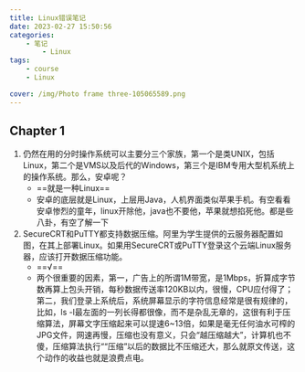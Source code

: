 ```yaml
---
title: Linux错误笔记
date: 2023-02-27 15:50:56
categories:
	- 笔记
		- Linux
tags:
	- course
	- Linux

cover: /img/Photo frame three-105065589.png
---
```


## Chapter 1

1. 仍然在用的分时操作系统可以主要分三个家族，第一个是类UNIX，包括Linux，第二个是VMS以及后代的Windows，第三个是IBM专用大型机系统上的操作系统。那么，安卓呢？
   - ==就是一种Linux==
   - 安卓的底层就是Linux，上层用Java，人机界面类似苹果手机。有空看看安卓惨烈的童年，linux开除他，java也不要他，苹果就想掐死他。都是些八卦，有空了解一下
2. ‌SecureCRT和PuTTY都支持数据压缩。阿里为学生提供的云服务器配置如图，在其上部署Linux。如果用SecureCRT或PuTTY登录这个云端Linux服务器，应该打开数据压缩功能。
   - ==√==
   - 两个很重要的因素，第一，广告上的所谓1M带宽，是1Mbps，折算成字节数再算上包头开销，每秒数据传送率120KB以内，很慢，CPU应付得了；第二，我们登录上系统后，系统屏幕显示的字符信息经常是很有规律的，比如，ls -l最左面的一列长得都很像，而不是杂乱无章的，这很有利于压缩算法，屏幕文字压缩起来可以提速6~13倍，如果是毫无任何油水可榨的JPG文件，网速再慢，压缩也没有意义，只会“越压缩越大”，计算机也不傻，压缩算法执行““压缩”以后的数据比不压缩还大，那么就原文传送，这个动作的收益也就是浪费点电。
